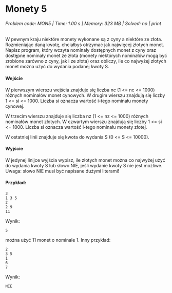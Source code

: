 # Monety 5
###### Problem code: MON5 \| Time: 1.00 s \| Memory: 323 MB \| Solved: no \| print

W pewnym kraju niektóre monety wykonane są z cyny a niektóre ze złota. Rozmieniając daną kwotę, chciałbyś otrzymać jak najwięcej złotych monet. Napisz program, który wczyta nominały dostępnych monet z cyny oraz dostępne nominały monet ze złota (monety niektórych nominałów mogą być zrobione zarówno z cyny, jak i ze złota) oraz obliczy, ile co najwyżej złotych monet można użyć do wydania podanej kwoty S.

#### Wejście
W pierwszym wierszu wejścia znajduje się liczba nc (1 <= nc <= 1000) różnych nominałów monet cynowych. W drugim wierszu znajdują się liczby 1 <= si <= 1000. Liczba si oznacza wartość i-tego nominału monety cynowej.

W trzecim wierszu znajduje się liczba nz (1 <= nz <= 1000) różnych nominałów monet złotych. W czwartym wierszu znajdują się liczby 1 <= si <= 1000. Liczba si oznacza wartość i-tego nominału monety złotej.

W ostatniej linii znajduje się kwota do wydania S (0 <= S <= 10000).

#### Wyjście
W jedynej linijce wyjścia wypisz, ile złotych monet można co najwyżej użyć do wydania kwoty S lub słowo NIE, jeśli wydanie kwoty S nie jest możliwe. Uwaga: słowo NIE musi być napisane dużymi literami!

#### Przykład:
```
3
1 3 5
2
2 9
11
```
Wynik:
```
5
```
można użyć 11 monet o nominale 1.
Inny przykład:
```
2
3 5
1
6
7
```
Wynik:
```
NIE
```
